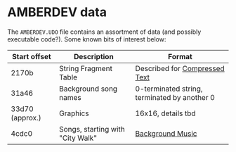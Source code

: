 # AMBERDEV data

The `AMBERDEV.UDO` file contains an assortment of data (and possibly executable code?). Some known bits of interest below:

| Start offset    | Description                      | Format                                                       |
|-----------------|----------------------------------|--------------------------------------------------------------|
| 2170b           | String Fragment Table            | Described for [Compressed Text](FileSpecs/CompressedText.md) |
| 31a46           | Background song names            | 0-terminated string, terminated by another 0                 |
| 33d70 (approx.) | Graphics                         | 16x16, details tbd                                           |
| 4cdc0           | Songs, starting with "City Walk" | [Background Music](Hippel-CoSo.md)                           |


